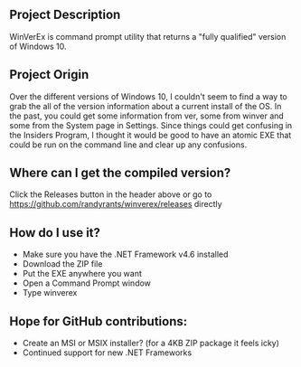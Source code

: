 ## Project Description
WinVerEx is command prompt utility that returns a "fully qualified" version of Windows 10.

## Project Origin
Over the different versions of Windows 10, I couldn't seem to find a way to grab the all of the version information about a current install of the OS.  In the past, you could get some information from ver, some from winver and some from the System page in Settings.  Since things could get confusing in the Insiders Program, I thought it would be good to have an atomic EXE that could be run on the command line and clear up any confusions.

## Where can I get the compiled version?
Click the Releases button in the header above or go to https://github.com/randyrants/winverex/releases directly

## How do I use it?
* Make sure you have the .NET Framework v4.6 installed
* Download the ZIP file
* Put the EXE anywhere you want
* Open a Command Prompt window
* Type winverex

## Hope for GitHub contributions:
* Create an MSI or MSIX installer? (for a 4KB ZIP package it feels icky)
* Continued support for new .NET Frameworks
